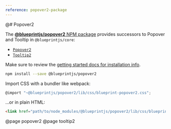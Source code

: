 ```yaml
---
reference: popover2-package
---
```


@# Popover2

The [**@blueprintjs/popover2** NPM package](https://www.npmjs.com/package/@blueprintjs/popover2)
provides successors to Popover and Tooltip in `@blueprintjs/core`:

-   [`Popover2`](#popover2-package/popover2)
-   [`Tooltip2`](#popover2-package/tooltip2)

Make sure to review the [getting started docs for installation info](#blueprint/getting-started).

```sh
npm install --save @blueprintjs/popover2
```

Import CSS with a bundler like webpack:

```js
@import "~@blueprintjs/popover2/lib/css/blueprint-popover2.css";
```

...or in plain HTML:

```html
<link href="path/to/node_modules/@blueprintjs/popover2/lib/css/blueprint-popover2.css" rel="stylesheet" />
```

@page popover2
@page tooltip2

